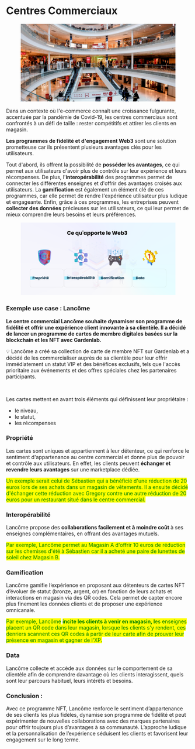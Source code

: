# Centres Commerciaux



<figure><img src="../.gitbook/assets/image (1).png" alt=""><figcaption></figcaption></figure>



Dans un contexte où l'e-commerce connaît une croissance fulgurante, accentuée par la pandémie de Covid-19, les centres commerciaux sont confrontés à un défi de taille : rester compétitifs et attirer les clients en magasin.

&#x20;**Les programmes de fidélité et d'engagement Web3** sont une solution prometteuse car ils présentent plusieurs avantages clés pour les utilisateurs.&#x20;

Tout d'abord, ils offrent la possibilité de **posséder les avantages**, ce qui permet aux utilisateurs d'avoir plus de contrôle sur leur expérience et leurs récompenses. De plus, l'**interopérabilité** des programmes permet de connecter les différentes enseignes et d'offrir des avantages croisés aux utilisateurs. La **gamification** est également un élément clé de ces programmes, car elle permet de rendre l'expérience utilisateur plus ludique et engageante. Enfin, grâce à ces programmes, les entreprises peuvent **collecter des données** précieuses sur les utilisateurs, ce qui leur permet de mieux comprendre leurs besoins et leurs préférences.

<figure><img src="../.gitbook/assets/Une saturation de vos moyens de communication, due à une utilisation excessive et inefficace des réseaux sociaux, des emails et des SMS Des difficultés à captiver et à divertir vos supporters pendant et après l (6).png" alt=""><figcaption></figcaption></figure>





### Exemple use case : **Lancôme**



**Le centre commercial Lancôme souhaite dynamiser son programme de fidélité et offrir une expérience client innovante à sa clientèle. Il a décidé de lancer un programme de cartes de membre digitales basées sur la blockchain et les NFT avec Gardenlab.**



:bulb:  Lancôme a créé sa collection de carte de membre NFT sur Gardenlab et a décidé de les commercialiser auprès de sa clientèle pour leur offrir immédiatement un statut VIP et des bénéfices exclusifs, tels que l'accès prioritaire aux événements et des offres spéciales chez les partenaires participants.



<figure><img src="../.gitbook/assets/Platinum_01_1 (1) (1).gif" alt="" width="259"><figcaption></figcaption></figure>

Les cartes mettent en avant trois éléments qui définissent leur propriétaire :

* le niveau,&#x20;
* le statut,
* les récompenses&#x20;





### Propriété&#x20;

Les cartes sont uniques et appartiennent à leur détenteur, ce qui renforce le sentiment d'appartenance au centre commercial et donne plus de pouvoir et contrôle aux utilisateurs. En effet, les clients peuvent **échanger et revendre leurs avantages** sur une marketplace dédiée.

<mark style="color:green;">Un exemple serait celui de Sébastien qui a bénéficié d'une réduction de 20 euros lors de ses achats dans un magasin de vêtements. Il a ensuite décidé d'échanger cette réduction avec Gregory contre une autre réduction de 20 euros pour un restaurant situé dans le centre commercial.</mark>



### Interopérabilité

Lancôme propose des **collaborations facilement et à moindre coût** à ses enseignes complémentaires, en offrant des avantages mutuels.

<mark style="color:green;">Par exemple, Lancôme permet au Magasin A d'offrir 10 euros de réduction sur les chemises d'été à Sébastien car il a acheté une paire de lunettes de soleil chez Magasin B.</mark>



### Gamification

Lancôme gamifie l’expérience en proposant aux détenteurs de cartes NFT d’évoluer de statut (bronze, argent, or) en fonction de leurs achats et interactions en magasin via des QR codes. Cela permet de capter encore plus finement les données clients et de proposer une expérience omnicanale.

<mark style="color:green;">Par exemple, Lancôme</mark> <mark style="color:green;"></mark><mark style="color:green;">**incite les clients à venir en magasin, l**</mark><mark style="color:green;">es enseignes placent un QR code dans leur magasin, lorsque les clients s'y rendent, ces denriers scannent ces QR codes à partir de leur carte afin de prouver leur présence en magasin et gagner de l'XP.</mark>



### Data

Lancôme collecte et accède aux données sur le comportement de sa clientèle afin de comprendre davantage où les clients interagissent, quels sont leur parcours habituel, leurs intérêts et besoins.



### Conclusion :&#x20;

Avec ce programme NFT, Lancôme renforce le sentiment d’appartenance de ses clients les plus fidèles, dynamise son programme de fidélité et peut expérimenter de nouvelles collaborations avec des marques partenaires pour offrir toujours plus d’avantages à sa communauté. L’approche ludique et la personnalisation de l’expérience séduisent les clients et favorisent leur engagement sur le long terme.





















